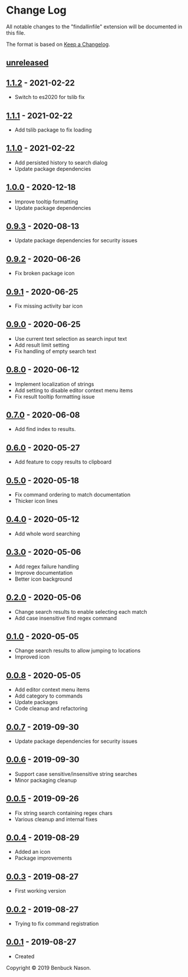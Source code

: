 # Change Log

All notable changes to the "findallinfile" extension will be documented in this file.

The format is based on [Keep a Changelog](https://keepachangelog.com/en/1.0.0/).

## [unreleased]

## [1.1.2] - 2021-02-22

- Switch to es2020 for tslib fix

## [1.1.1] - 2021-02-22

- Add tslib package to fix loading

## [1.1.0] - 2021-02-22

- Add persisted history to search dialog
- Update package dependencies

## [1.0.0] - 2020-12-18

- Improve tooltip formatting
- Update package dependencies

## [0.9.3] - 2020-08-13

- Update package dependencies for security issues

## [0.9.2] - 2020-06-26

- Fix broken package icon

## [0.9.1] - 2020-06-25

- Fix missing activity bar icon

## [0.9.0] - 2020-06-25

- Use current text selection as search input text
- Add result limit setting
- Fix handling of empty search text

## [0.8.0] - 2020-06-12

- Implement localization of strings
- Add setting to disable editor context menu items
- Fix result tooltip formatting issue

## [0.7.0] - 2020-06-08

- Add find index to results.

## [0.6.0] - 2020-05-27

- Add feature to copy results to clipboard

## [0.5.0] - 2020-05-18

- Fix command ordering to match documentation
- Thicker icon lines

## [0.4.0] - 2020-05-12

- Add whole word searching

## [0.3.0] - 2020-05-06

- Add regex failure handling
- Improve documentation
- Better icon background

## [0.2.0] - 2020-05-06

- Change search results to enable selecting each match
- Add case insensitive find regex command

## [0.1.0] - 2020-05-05

- Change search results to allow jumping to locations
- Improved icon

## [0.0.8] - 2020-05-05

- Add editor context menu items
- Add category to commands
- Update packages
- Code cleanup and refactoring

## [0.0.7] - 2019-09-30

- Update package dependencies for security issues

## [0.0.6] - 2019-09-30

- Support case sensitive/insensitive string searches
- Minor packaging cleanup

## [0.0.5] - 2019-09-26

- Fix string search containing regex chars
- Various cleanup and internal fixes

## [0.0.4] - 2019-08-29

- Added an icon
- Package improvements

## [0.0.3] - 2019-08-27

- First working version

## [0.0.2] - 2019-08-27

- Trying to fix command registration

## [0.0.1] - 2019-08-27

- Created

[unreleased]: https://github.com/bnason-nf/findallinfile/compare/v1.1.2...HEAD
[1.1.2]: https://github.com/bnason-nf/findallinfile/compare/v1.1.1...v1.1.2
[1.1.1]: https://github.com/bnason-nf/findallinfile/compare/v1.1.0...v1.1.1
[1.1.0]: https://github.com/bnason-nf/findallinfile/compare/v1.0.0...v1.1.0
[1.0.0]: https://github.com/bnason-nf/findallinfile/compare/v0.9.3...v1.0.0
[0.9.3]: https://github.com/bnason-nf/findallinfile/compare/v0.9.2...v0.9.3
[0.9.2]: https://github.com/bnason-nf/findallinfile/compare/v0.9.1...v0.9.2
[0.9.1]: https://github.com/bnason-nf/findallinfile/compare/v0.9.0...v0.9.1
[0.9.0]: https://github.com/bnason-nf/findallinfile/compare/v0.8.0...v0.9.0
[0.8.0]: https://github.com/bnason-nf/findallinfile/compare/v0.7.0...v0.8.0
[0.7.0]: https://github.com/bnason-nf/findallinfile/compare/v0.6.0...v0.7.0
[0.6.0]: https://github.com/bnason-nf/findallinfile/compare/v0.5.0...v0.6.0
[0.5.0]: https://github.com/bnason-nf/findallinfile/compare/v0.4.0...v0.5.0
[0.4.0]: https://github.com/bnason-nf/findallinfile/compare/v0.3.0...v0.4.0
[0.3.0]: https://github.com/bnason-nf/findallinfile/compare/v0.2.0...v0.3.0
[0.2.0]: https://github.com/bnason-nf/findallinfile/compare/v0.1.0...v0.2.0
[0.1.0]: https://github.com/bnason-nf/findallinfile/compare/v0.0.8...v0.1.0
[0.0.8]: https://github.com/bnason-nf/findallinfile/compare/v0.0.7...v0.0.8
[0.0.7]: https://github.com/bnason-nf/findallinfile/compare/v0.0.6...v0.0.7
[0.0.6]: https://github.com/bnason-nf/findallinfile/compare/v0.0.5...v0.0.6
[0.0.5]: https://github.com/bnason-nf/findallinfile/compare/v0.0.4...v0.0.5
[0.0.4]: https://github.com/bnason-nf/findallinfile/compare/v0.0.3...v0.0.4
[0.0.3]: https://github.com/bnason-nf/findallinfile/compare/v0.0.2...v0.0.3
[0.0.2]: https://github.com/bnason-nf/findallinfile/compare/v0.0.1...v0.0.2
[0.0.1]: https://github.com/bnason-nf/findallinfile/releases/tag/v0.0.1

Copyright &copy; 2019 Benbuck Nason.
